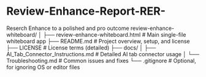 # Review-Enhance-Report-RER-
Reserch Enhance to a polished and pro outcome
review-enhance-whiteboard/
│
├── review-enhance-whiteboard.html      # Main single-file whiteboard app
├── README.md                           # Project overview, setup, and license
├── LICENSE                            # License terms (detailed)
├── docs/
│   ├── AI_Tab_Connector_Instructions.md  # Detailed AI tab connector usage
│   └── Troubleshooting.md                 # Common issues and fixes
└── .gitignore                        # Optional, for ignoring OS or editor files
